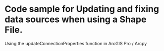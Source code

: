 # Code sample for Updating and fixing data sources when using a Shape File.
Using the updateConnectionProperties function in ArcGIS Pro / Arcpy
